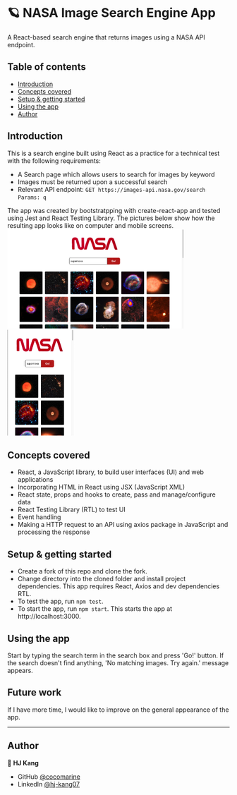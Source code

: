 # 🪐 NASA Image Search Engine App 

A React-based search engine that returns images using a NASA API endpoint.

## Table of contents

- [Introduction](#introduction)
- [Concepts covered](#concepts-covered)
- [Setup & getting started](#setup-&-getting-started)
- [Using the app](#using-the-app)
- [Author](#author)

## Introduction

This is a search engine built using React as a practice for a technical test with the following requirements:
- A Search page which allows users to search for images by keyword
- Images must be returned upon a successful search
- Relevant API endpoint: `GET​​ ​​https://images-api.nasa.gov/search ​Params: ​​q`

The app was created by bootstratpping with create-react-app and tested using Jest and React Testing Library. The pictures below show how the resulting app looks like on computer and mobile screens.  
<img src="images/search_results_computer_screenshot.png" width="400" height="225" alt="Computer screenshots of app" title="App on computer screen"/>
<img src="images/search_results_mobile_screenshot.png" width="150" height="240" alt="Mobile screenshot of app" title="App on mobile screen" />

## Concepts covered

- React, a JavaScript library, to build user interfaces (UI) and web applications
- Incorporating HTML in React using JSX (JavaScript XML)
- React state, props and hooks to create, pass and manage/configure data
- React Testing Library (RTL) to test UI 
- Event handling
- Making a HTTP request to an API using axios package in JavaScript and processing the response

## Setup & getting started
- Create a fork of this repo and clone the fork. 
- Change directory into the cloned folder and install project dependencies. This app requires React, Axios and dev dependencies RTL.
- To test the app, run `npm test`.
- To start the app, run `npm start`. This starts the app at http://localhost:3000. 

## Using the app
Start by typing the search term in the search box and press 'Go!' button. If the search doesn't find anything, 'No matching images. Try again.' message appears. 

## Future work
If I have more time, I would like to improve on the general appearance of the app.

------------------

## Author

👤 **HJ Kang** 
- GitHub [@cocomarine](https://github.com/cocomarine) 
- LinkedIn [@hj-kang07](https://www.linkedin.com/in/hj-kang07/) 
